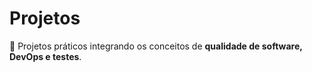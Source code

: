 # Projetos
📌 Projetos práticos integrando os conceitos de **qualidade de software, DevOps e testes**.
